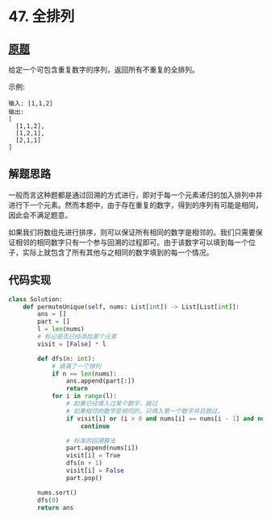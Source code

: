 # 47. 全排列

## [原题](https://leetcode-cn.com/problems/permutations-ii)

给定一个可包含重复数字的序列，返回所有不重复的全排列。

示例:

```example
输入: [1,1,2]
输出:
[
  [1,1,2],
  [1,2,1],
  [2,1,1]
]
```

## 解题思路

一般而言这种题都是通过回溯的方式进行，即对于每一个元素递归的加入排列中并进行下一个元素。然而本题中，由于存在重复的数字，得到的序列有可能是相同，因此会不满足题意。

如果我们将数组先进行排序，则可以保证所有相同的数字是相邻的。我们只需要保证相邻的相同数字只有一个参与回溯的过程即可。由于该数字可以填到每一个位子，实际上就包含了所有其他与之相同的数字填到的每一个情况。

## 代码实现

```Python
class Solution:
    def permuteUnique(self, nums: List[int]) -> List[List[int]]:
        ans = []
        part = []
        l = len(nums)
        # 标记是否已经添加某个元素
        visit = [False] * l

        def dfs(n: int):
            # 填满了一个排列
            if n == len(nums):
                ans.append(part[:])
                return
            for i in range(l):
                # 如果已经填入过某个数字，跳过
                # 如果相邻的数字是相同的，只填入第一个数字并且跳过。
                if visit[i] or (i > 0 and nums[i] == nums[i - 1] and not visit[i - 1]):
                    continue

                # 标准的回溯算法
                part.append(nums[i])
                visit[i] = True
                dfs(n + 1)
                visit[i] = False
                part.pop()

        nums.sort()
        dfs(0)
        return ans
```
